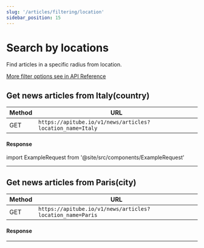```yaml
---
slug: '/articles/filtering/location'
sidebar_position: 15
---
```


# Search by locations

Find articles in a specific radius from location.

[More filter options see in API Reference](/api-reference/articles)

## Get news articles from Italy(country)

| Method | URL                                                       |
|--------|-----------------------------------------------------------|
| GET    | `https://apitube.io/v1/news/articles?location_name=Italy` |

#### Response
import ExampleRequest from '@site/src/components/ExampleRequest'

<ExampleRequest url="https://apitube.io/v1/news/articles?limit=2&location_name=Italy"></ExampleRequest>

---

## Get news articles from Paris(city)

| Method | URL                                                       |
|--------|-----------------------------------------------------------|
| GET    | `https://apitube.io/v1/news/articles?location_name=Paris` |

#### Response
<ExampleRequest url="https://apitube.io/v1/news/articles?limit=2&location_name=Paris"></ExampleRequest>

---
